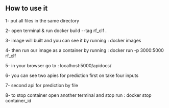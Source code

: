 ## How to use it

1- put all files in the same directory 

2- open terminal & run docker build --tag rf_clf .

3- image will built and you can see it by running : docker images

4- then run our image as a container by running : docker run -p 3000:5000 rf_clf

5- in your browser go to : localhost:5000/apidocs/

6- you can see two apies for prediction first on take four inputs

7- second api for prediction by file

8- to stop container open another terminal and stop run : docker stop container_id

